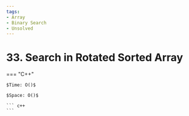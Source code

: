 ```yaml
---
tags:
- Array
- Binary Search
- Unsolved
---
```



# 33. Search in Rotated Sorted Array

=== "C++"

    $Time: O()$

    $Space: O()$

    ``` c++
    ```